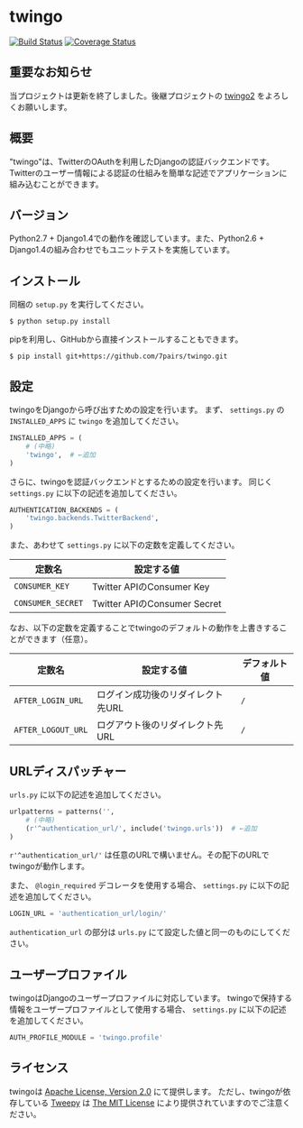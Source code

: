 # twingo

[![Build Status](https://travis-ci.org/7pairs/twingo.svg?branch=master)](https://travis-ci.org/7pairs/twingo)
[![Coverage Status](https://coveralls.io/repos/7pairs/twingo/badge.svg?branch=master)](https://coveralls.io/r/7pairs/twingo?branch=master)

## 重要なお知らせ

当プロジェクトは更新を終了しました。後継プロジェクトの [twingo2](https://github.com/7pairs/twingo2) をよろしくお願いします。

## 概要

"twingo"は、TwitterのOAuthを利用したDjangoの認証バックエンドです。
Twitterのユーザー情報による認証の仕組みを簡単な記述でアプリケーションに組み込むことができます。

## バージョン

Python2.7 + Django1.4での動作を確認しています。また、Python2.6 + Django1.4の組み合わせでもユニットテストを実施しています。

## インストール

同梱の `setup.py` を実行してください。

```console
$ python setup.py install
```

pipを利用し、GitHubから直接インストールすることもできます。

```console
$ pip install git+https://github.com/7pairs/twingo.git
```

## 設定

twingoをDjangoから呼び出すための設定を行います。
まず、 `settings.py` の `INSTALLED_APPS` に `twingo` を追加してください。

```python
INSTALLED_APPS = (
    # (中略)
    'twingo',  # ←追加
)
```

さらに、twingoを認証バックエンドとするための設定を行います。
同じく `settings.py` に以下の記述を追加してください。

```python
AUTHENTICATION_BACKENDS = (
    'twingo.backends.TwitterBackend',
)
```

また、あわせて `settings.py` に以下の定数を定義してください。

|定数名|設定する値|
|---|---|
|`CONSUMER_KEY`|Twitter APIのConsumer Key|
|`CONSUMER_SECRET`|Twitter APIのConsumer Secret|

なお、以下の定数を定義することでtwingoのデフォルトの動作を上書きすることができます（任意）。

|定数名|設定する値|デフォルト値|
|---|---|---|
|`AFTER_LOGIN_URL`|ログイン成功後のリダイレクト先URL|`/`|
|`AFTER_LOGOUT_URL`|ログアウト後のリダイレクト先URL|`/`|

## URLディスパッチャー

`urls.py` に以下の記述を追加してください。

```python
urlpatterns = patterns('',
    # (中略)
    (r'^authentication_url/', include('twingo.urls'))  # ←追加
)
```

`r'^authentication_url/'` は任意のURLで構いません。その配下のURLでtwingoが動作します。

また、 `@login_required` デコレータを使用する場合、 `settings.py` に以下の記述を追加してください。

```python
LOGIN_URL = 'authentication_url/login/'
```

`authentication_url` の部分は `urls.py` にて設定した値と同一のものにしてください。

## ユーザープロファイル

twingoはDjangoのユーザープロファイルに対応しています。
twingoで保持する情報をユーザープロファイルとして使用する場合、 `settings.py` に以下の記述を追加してください。

```python
AUTH_PROFILE_MODULE = 'twingo.profile'
```

## ライセンス

twingoは [Apache License, Version 2.0](http://www.apache.org/licenses/LICENSE-2.0) にて提供します。
ただし、twingoが依存している [Tweepy](https://github.com/tweepy/tweepy) は [The MIT License](http://opensource.org/licenses/mit-license.php) により提供されていますのでご注意ください。

